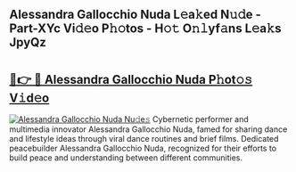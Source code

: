 ## Alessandra Gallocchio Nuda L𝚎a𝚔ed N𝚞𝚍e - Part-XYc Vi𝚍𝚎o P𝚑𝚘tos - H𝚘𝚝 O𝚗𝚕yf𝚊ns L𝚎a𝚔s JpyQz

# <h2><a href="http://kf4o0y2.oniu.top/?m=Alessandra+Gallocchio+Nuda">🔗👉 🔴 Alessandra Gallocchio Nuda P𝚑ot𝚘𝚜 V𝚒d𝚎o</a></h2>

[![Alessandra Gallocchio Nuda Nu𝚍e𝚜](https://i.imgur.com/0qMVB7G.gif)](http://kf4o0y2.oniu.top/?m=Alessandra+Gallocchio+Nuda)
Cybernetic performer and multimedia innovator Alessandra Gallocchio Nuda, famed for sharing dance and lifestyle ideas through viral dance routines and brief films. Dedicated peacebuilder Alessandra Gallocchio Nuda, recognized for their efforts to build peace and understanding between different communities.  
